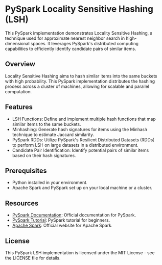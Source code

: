# PySpark Locality Sensitive Hashing (LSH)
This PySpark implementation demonstrates Locality Sensitive Hashing, a technique used for approximate nearest neighbor search in high-dimensional spaces. It leverages PySpark's distributed computing capabilities to efficiently identify candidate pairs of similar items.

## Overview
Locality Sensitive Hashing aims to hash similar items into the same buckets with high probability. This PySpark implementation distributes the hashing process across a cluster of machines, allowing for scalable and parallel computation.

## Features
* LSH Functions: Define and implement multiple hash functions that map similar items to the same buckets.
* Minhashing: Generate hash signatures for items using the Minhash technique to estimate Jaccard similarity.
* PySpark RDDs: Utilize PySpark's Resilient Distributed Datasets (RDDs) to perform LSH on large datasets in a distributed environment.
* Candidate Pair Identification: Identify potential pairs of similar items based on their hash signatures.
## Prerequisites
* Python installed in your environment.
* Apache Spark and PySpark set up on your local machine or a cluster.

## Resources
* [PySpark Documentation](https://spark.apache.org/docs/latest/api/python/index.html): Official documentation for PySpark.
* [PySpark Tutorial](https://spark.apache.org/docs/latest/api/python/getting_started/index.html): PySpark tutorial for beginners.
* [Apache Spark](https://spark.apache.org/): Official website for Apache Spark.

## License
This PySpark LSH implementation is licensed under the MIT License - see the LICENSE file for details.
